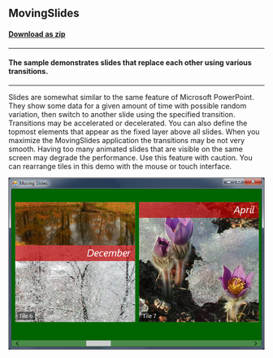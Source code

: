 ## MovingSlides
#### [Download as zip](https://grapecity.github.io/DownGit/#/home?url=https://github.com/GrapeCity/ComponentOne-WinForms-Samples/tree/master/NetFramework\Tile\CS\MovingSlides)
____
#### The sample demonstrates slides that replace each other using various transitions.
____
Slides are somewhat similar to the same feature of Microsoft PowerPoint.
They show some data for a given amount of time with possible random variation, then switch to another slide using the specified transition.
Transitions may be accelerated or decelerated. You can also define the topmost elements that appear as the fixed layer above all slides.
When you maximize the MovingSlides application the transitions may be not very smooth.
Having too many animated slides that are visible on the same screen may degrade the performance.
Use this feature with caution. You can rearrange tiles in this demo with the mouse or touch interface.

![screenshot](screenshot.png)
